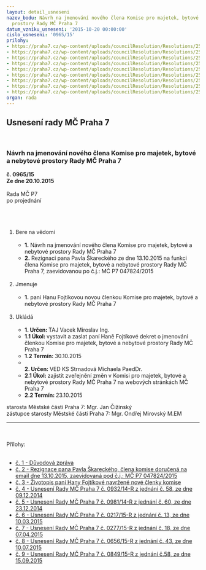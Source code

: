 ```yaml
---
layout: detail_usneseni
nazev_bodu: Návrh na jmenování nového člena Komise pro majetek, bytové a nebytové
  prostory Rady MČ Praha 7
datum_vzniku_usneseni: '2015-10-20 00:00:00'
cislo_usneseni: '0965/15'
prilohy:
- https://praha7.cz/wp-content/uploads/councilResolution/Resolutions/25884/965_15_pril1.doc
- https://praha7.cz/wp-content/uploads/councilResolution/Resolutions/25884/67-15-rezignace_skarecky_final.pdf
- https://praha7.cz/wp-content/uploads/councilResolution/Resolutions/25884/67-15-cv_fojt%c3%adkov%c3%a1.pdf
- https://praha7.cz/wp-content/uploads/councilResolution/Resolutions/25884/67-15-usnesen%c3%ad_rm%c4%8d_p7_%c4%8d._0932_14-r_z_%c4%8d._58_ze_dne_09.12.2014_-_z%c5%99%c3%adzen%c3%ad_komise_mbn.doc
- https://praha7.cz/wp-content/uploads/councilResolution/Resolutions/25884/67-15-usnesen%c3%ad_rm%c4%8d_p7_%c4%8d._0981_14-r_z_%c4%8d._60_ze_dne_23.12.2014_-_dopln%c4%9bn%c3%ad_%c4%8dlen%c5%af.doc
- https://praha7.cz/wp-content/uploads/councilResolution/Resolutions/25884/265_15_pril6.doc
- https://praha7.cz/wp-content/uploads/councilResolution/Resolutions/25884/67-15-usnesen%c3%ad_rm%c4%8d_p7_%c4%8d._0277_15-r_z_%c4%8d._18_ze_dne_07.04.2015_-_zm%c4%9bna_pozic,_odvol%c3%a1n%c3%ad_kub%c3%ad%c4%8dka.doc
- https://praha7.cz/wp-content/uploads/councilResolution/Resolutions/25884/67-15-usneseni_rmc_p7_0656_43_10072015_kmbn_pocet_clenu.doc
- https://praha7.cz/wp-content/uploads/councilResolution/Resolutions/25884/67-15-usneseni_rmc_p7_0849_58_15092015_kmbn_marsik_rezignace.doc
organ: rada
---
```

<div id="ucUsn_pList" class="usn">
	<span><h2>Usnesení rady MČ Praha 7 </h2>
<br></span><div class="standBody">
<span><h3>Návrh na jmenování nového člena Komise pro majetek, bytové a nebytové prostory Rady MČ Praha 7</h3></span><div class="center">
		<strong>č. 0965/15</strong><br>
	</div>
<div class="center">
		<strong>Ze dne 20.10.2015</strong><br><br>
	</div>Rada MČ P7<br>po projednání<br><br><br><ol>
<br><li>Bere na vědomí <br><ul>
<br><li>
<strong>1.</strong> Návrh na jmenování nového člena Komise pro majetek, bytové a nebytové prostory Rady MČ Praha 7 <br>
</li>
<li>
<strong>2.</strong> Rezignaci pana Pavla Škareckého ze dne 13.10.2015 na funkci člena Komise pro majetek, bytové a nebytové prostory Rady MČ Praha 7, zaevidovanou po č.j.: MČ P7 047824/2015</li>
</ul>
<br>
</li>
<li>Jmenuje <br><ul>
<br><li>
<strong>1.</strong> paní Hanu Fojtíkovou novou členkou Komise pro majetek, bytové a nebytové prostory Rady MČ Praha 7</li>
</ul>
<br>
</li>
<li>Ukládá <br><ul>
<br><li>
<strong>1. Určen: </strong>TAJ Vacek Miroslav Ing. <br>
</li>
<li>
<strong>1.1 Úkol: </strong>vystavit a zaslat paní Haně Fojtíkové dekret o jmenování členkou Komise pro majetek, bytové a nebytové prostory Rady MČ Praha 7 <br>
</li>
<li>
<strong>1.2 Termín: </strong>30.10.2015 <br>
</li>
<li>
<strong><br>2. Určen: </strong>VED KS Strnadová Michaela PaedDr. <br>
</li>
<li>
<strong>2.1 Úkol: </strong>zajistit zveřejnění změn v Komisi pro majetek, bytové a nebytové prostory Rady MČ Praha 7 na webových stránkách MČ Praha 7 <br>
</li>
<li>
<strong>2.2 Termín: </strong>23.10.2015</li>
</ul>
</li>
</ol>starosta Městské části Praha 7: Mgr. Jan Čižinský<br>zástupce starosty Městské části Praha 7: Mgr. Ondřej Mirovský M.EM <br><hr>
<br><br>Přílohy: <br><ul>
<br><li>
<a href="/zdroj.aspx?typ=4&amp;Id=67283&amp;sh=914255669" target="_blank" title="Odkaz na soubor - 22,5 kB - nové okno">č. 1 - Důvodová zpráva </a><br>
</li>
<li>
<a href="/zdroj.aspx?typ=4&amp;id=67201&amp;sh=-637831947" target="_blank" title="Odkaz na soubor - 98,1 kB - nové okno">č. 2 - Rezignace pana Pavla Škareckého, člena komise doručená na email dne 13.10.2015, zaevidovaná pod č.j.: MČ P7 047824/2015</a> <br>
</li>
<li>
<a href="/zdroj.aspx?typ=4&amp;id=67202&amp;sh=-637798379" target="_blank" title="Odkaz na soubor - 110 kB - nové okno">č. 3 - Životopis paní Hany Fojtíkové navržené nové členky komise </a><br>
</li>
<li>
<a href="/zdroj.aspx?typ=4&amp;id=67203&amp;sh=-637895627" target="_blank" title="Odkaz na soubor - 31 kB - nové okno">č. 4 - Usnesení Rady MČ Praha 7 č. 0932/14-R z jednání č. 58, ze dne 09.12.2014</a> <br>
</li>
<li>
<a href="/zdroj.aspx?typ=4&amp;id=67204&amp;sh=-637869227" target="_blank" title="Odkaz na soubor - 30 kB - nové okno">č. 5 - Usnesení Rady MČ Praha 7 č. 0981/14-R z jednání č. 60, ze dne 23.12.2014</a> <br>
</li>
<li>
<a href="/zdroj.aspx?typ=4&amp;Id=67284&amp;sh=914281045" target="_blank" title="Odkaz na soubor - 33 kB - nové okno">č. 6 - Usnesení Rady MČ Praha 7 č. 0217/15-R z jednání č. 13, ze dne 10.03.2015</a> <br>
</li>
<li>
<a href="/zdroj.aspx?typ=4&amp;id=67206&amp;sh=-637933419" target="_blank" title="Odkaz na soubor - 31,5 kB - nové okno">č. 7 - Usnesení Rady MČ Praha 7 č. 0277/15-R z jednání č. 18, ze dne 07.04.2015</a> <br>
</li>
<li>
<a href="/zdroj.aspx?typ=4&amp;id=67207&amp;sh=-638030667" target="_blank" title="Odkaz na soubor - 34 kB - nové okno">č. 8 - Usnesení Rady MČ Praha 7 č. 0656/15-R z jednání č. 43, ze dne 10.07.2015</a> <br>
</li>
<li>
<a href="/zdroj.aspx?typ=4&amp;id=67208&amp;sh=-638019627" target="_blank" title="Odkaz na soubor - 31,5 kB - nové okno">č. 9 - Usnesení Rady MČ Praha 7 č. 0849/15-R z jednání č.58, ze dne 15.09.2015</a> </li>
</ul>
</div>
</div>